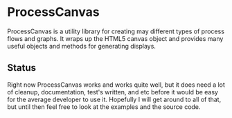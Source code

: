 ProcessCanvas
==========

ProcessCanvas is a utility library for creating may different types of process flows and graphs.  It wraps up the HTML5 canvas object and provides many useful objects and methods for generating displays.

Status
-------

Right now ProcessCanvas works and works quite well, but it does need a lot of cleanup, documentation, test's written, and etc before it would be easy for the average developer to use it.  Hopefully I will get around to all of that, but until then feel free to look at the examples and the source code.
